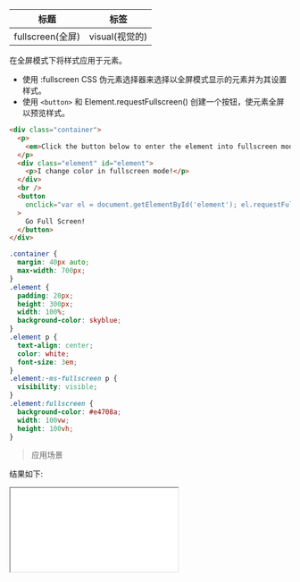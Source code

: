 | 标题             | 标签           |
| ---------------- | -------------- |
| fullscreen(全屏) | visual(视觉的) |

在全屏模式下将样式应用于元素。

- 使用 :fullscreen CSS 伪元素选择器来选择以全屏模式显示的元素并为其设置样式。
- 使用 `<button>` 和 Element.requestFullscreen() 创建一个按钮，使元素全屏以预览样式。

```html
<div class="container">
  <p>
    <em>Click the button below to enter the element into fullscreen mode. </em>
  </p>
  <div class="element" id="element">
    <p>I change color in fullscreen mode!</p>
  </div>
  <br />
  <button
    onclick="var el = document.getElementById('element'); el.requestFullscreen();"
  >
    Go Full Screen!
  </button>
</div>
```

```css
.container {
  margin: 40px auto;
  max-width: 700px;
}
.element {
  padding: 20px;
  height: 300px;
  width: 100%;
  background-color: skyblue;
}
.element p {
  text-align: center;
  color: white;
  font-size: 3em;
}
.element:-ms-fullscreen p {
  visibility: visible;
}
.element:fullscreen {
  background-color: #e4708a;
  width: 100vw;
  height: 100vh;
}
```

> 应用场景

<div class="code-editor" data-url="codes/css/html/fullscreen.html" data-language="html"></div>

结果如下:

<iframe src="codes/css/html/fullscreen.html"></iframe>
